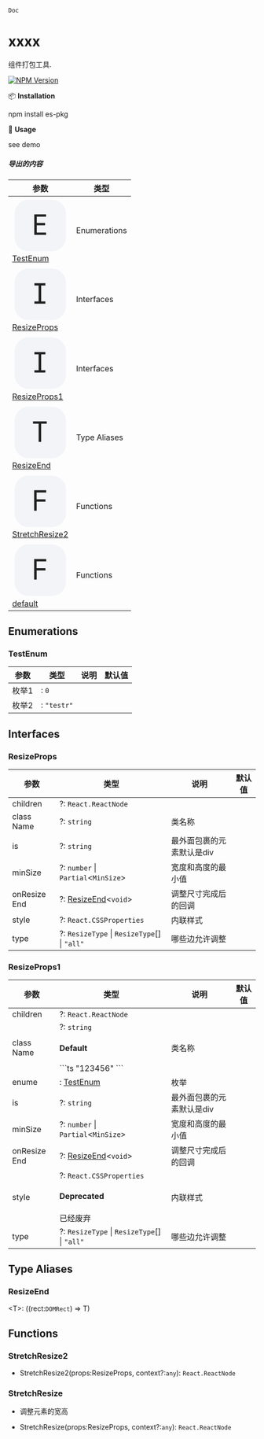     Doc

[](#es-pkg)xxxx
===============

组件打包工具.

[![NPM Version](https://camo.githubusercontent.com/87e231f6c9c425b8388e50d5b37d2712ca941d75263a1f2cc0c4f3e277a5fe4f/68747470733a2f2f696d672e736869656c64732e696f2f6e706d2f762f65732d706b673f636f6c6f723d333363643536266c6f676f3d6e706d)](https://www.npmjs.com/package/es-pkg)

📦 **Installation**

npm install es\-pkg

🔨 **Usage**

see demo

##### 导出的内容

<table><thead><tr><th>参数</th><th>类型</th></tr></thead><tbody><tr><td><a href="" class="tsd-index-link"><svg class="tsd-kind-icon" viewBox="0 0 24 24"><rect fill="#f2f4f8" stroke="var(--color-ts-enum)" stroke-width="1.5" x="1" y="1" width="22" height="22" rx="6"></rect><path d="M9.45 16V7.24H14.49V8.224H10.518V10.936H14.07V11.908H10.518V15.016H14.49V16H9.45Z" fill="#222"></path></svg><span>Test<wbr>Enum</span></a></td><td>Enumerations</td></tr><tr><td><a href="" class="tsd-index-link"><svg class="tsd-kind-icon" viewBox="0 0 24 24"><rect fill="#f2f4f8" stroke="var(--color-ts-interface)" stroke-width="1.5" x="1" y="1" width="22" height="22" rx="6"></rect><path d="M9.51 16V15.016H11.298V8.224H9.51V7.24H14.19V8.224H12.402V15.016H14.19V16H9.51Z" fill="#222"></path></svg><span>Resize<wbr>Props</span></a></td><td>Interfaces</td></tr><tr><td><a href="" class="tsd-index-link"><svg class="tsd-kind-icon" viewBox="0 0 24 24"><rect fill="#f2f4f8" stroke="var(--color-ts-interface)" stroke-width="1.5" x="1" y="1" width="22" height="22" rx="6"></rect><path d="M9.51 16V15.016H11.298V8.224H9.51V7.24H14.19V8.224H12.402V15.016H14.19V16H9.51Z" fill="#222"></path></svg><span>Resize<wbr>Props1</span></a></td><td>Interfaces</td></tr><tr><td><a href="" class="tsd-index-link"><svg class="tsd-kind-icon" viewBox="0 0 24 24"><rect fill="#f2f4f8" stroke="var(--color-ts-type-alias)" stroke-width="1.5" x="1" y="1" width="22" height="22" rx="6"></rect><path d="M11.31 16V8.224H8.91V7.24H14.79V8.224H12.39V16H11.31Z" fill="#222"></path></svg><span>Resize<wbr>End</span></a></td><td>Type Aliases</td></tr><tr><td><a href="" class="tsd-index-link"><svg class="tsd-kind-icon" viewBox="0 0 24 24"><rect fill="#f2f4f8" stroke="var(--color-ts-function)" stroke-width="1.5" x="1" y="1" width="22" height="22" rx="6"></rect><path d="M9.39 16V7.24H14.55V8.224H10.446V11.128H14.238V12.112H10.47V16H9.39Z" fill="#222"></path></svg><span>Stretch<wbr>Resize2</span></a></td><td>Functions</td></tr><tr><td><a href="" class="tsd-index-link"><svg class="tsd-kind-icon" viewBox="0 0 24 24"><rect fill="#f2f4f8" stroke="var(--color-ts-function)" stroke-width="1.5" x="1" y="1" width="22" height="22" rx="6"></rect><path d="M9.39 16V7.24H14.55V8.224H10.446V11.128H14.238V12.112H10.47V16H9.39Z" fill="#222"></path></svg><span>default</span></a></td><td>Functions</td></tr></tbody></table>

Enumerations
------------

### TestEnum

<table><thead><tr><th>参数</th><th>类型</th><th>说明</th><th>默认值</th></tr></thead><tbody><tr><td><span class="tsd-kind-property">枚举1</span></td><td><a class="tsd-anchor"></a><div class="tsd-signature"><span class="tsd-signature-symbol">:</span> <code class="tsd-signature-type">0</code></div></td><td></td><td></td></tr><tr><td><span class="tsd-kind-property">枚举2</span></td><td><a class="tsd-anchor"></a><div class="tsd-signature"><span class="tsd-signature-symbol">:</span> <code class="tsd-signature-type">"testr"</code></div></td><td></td><td></td></tr></tbody></table>

Interfaces
----------

### ResizeProps

<table><thead><tr><th>参数</th><th>类型</th><th>说明</th><th>默认值</th></tr></thead><tbody><tr><td><span class="tsd-kind-property">children</span></td><td><a class="tsd-anchor"></a><div class="tsd-signature"><span class="tsd-signature-symbol">?:</span> <code class="tsd-signature-type">React.ReactNode</code></div></td><td></td><td></td></tr><tr><td><span class="tsd-kind-property">class<wbr>Name</span></td><td><a class="tsd-anchor"></a><div class="tsd-signature"><span class="tsd-signature-symbol">?:</span> <code class="tsd-signature-type">string</code></div><div class="tsd-comment tsd-typography"></div></td><td><div class="tsd-comment tsd-typography">类名称</div></td><td></td></tr><tr><td><span class="tsd-kind-property">is</span></td><td><a class="tsd-anchor"></a><div class="tsd-signature"><span class="tsd-signature-symbol">?:</span> <code class="tsd-signature-type">string</code></div><div class="tsd-comment tsd-typography"></div></td><td><div class="tsd-comment tsd-typography">最外面包裹的元素默认是div</div></td><td></td></tr><tr><td><span class="tsd-kind-property">min<wbr>Size</span></td><td><a class="tsd-anchor"></a><div class="tsd-signature"><span class="tsd-signature-symbol">?:</span> <code class="tsd-signature-type">number</code><span class="tsd-signature-symbol"> | </span><code class="tsd-signature-type">Partial</code><span class="tsd-signature-symbol">&lt;</span><code class="tsd-signature-type">MinSize</code><span class="tsd-signature-symbol">&gt;</span></div><div class="tsd-comment tsd-typography"></div></td><td><div class="tsd-comment tsd-typography">宽度和高度的最小值</div></td><td></td></tr><tr><td><span class="tsd-kind-property">on<wbr>Resize<wbr>End</span></td><td><a class="tsd-anchor"></a><div class="tsd-signature"><span class="tsd-signature-symbol">?:</span> <a href="" class="tsd-signature-type tsd-kind-type-alias">ResizeEnd</a><span class="tsd-signature-symbol">&lt;</span><code class="tsd-signature-type">void</code><span class="tsd-signature-symbol">&gt;</span></div><div class="tsd-comment tsd-typography"></div></td><td><div class="tsd-comment tsd-typography">调整尺寸完成后的回调</div></td><td></td></tr><tr><td><span class="tsd-kind-property">style</span></td><td><a class="tsd-anchor"></a><div class="tsd-signature"><span class="tsd-signature-symbol">?:</span> <code class="tsd-signature-type">React.CSSProperties</code></div><div class="tsd-comment tsd-typography"></div></td><td><div class="tsd-comment tsd-typography">内联样式</div></td><td></td></tr><tr><td><span class="tsd-kind-property">type</span></td><td><a class="tsd-anchor"></a><div class="tsd-signature"><span class="tsd-signature-symbol">?:</span> <code class="tsd-signature-type">ResizeType</code><span class="tsd-signature-symbol"> | </span><code class="tsd-signature-type">ResizeType</code><span class="tsd-signature-symbol">[]</span><span class="tsd-signature-symbol"> | </span><code class="tsd-signature-type">"all"</code></div><div class="tsd-comment tsd-typography"></div></td><td><div class="tsd-comment tsd-typography">哪些边允许调整</div></td><td></td></tr></tbody></table>

### ResizeProps1

<table><thead><tr><th>参数</th><th>类型</th><th>说明</th><th>默认值</th></tr></thead><tbody><tr><td><span class="tsd-kind-property">children</span></td><td><a class="tsd-anchor"></a><div class="tsd-signature"><span class="tsd-signature-symbol">?:</span> <code class="tsd-signature-type">React.ReactNode</code></div></td><td></td><td></td></tr><tr><td><span class="tsd-kind-property">class<wbr>Name</span></td><td><a class="tsd-anchor"></a><div class="tsd-signature"><span class="tsd-signature-symbol">?:</span> <code class="tsd-signature-type">string</code></div><div class="tsd-comment tsd-typography"><h4>Default</h4>```ts "123456" ```</div></td><td><div class="tsd-comment tsd-typography">类名称</div></td><td></td></tr><tr><td><span class="tsd-kind-property">enume</span></td><td><a class="tsd-anchor"></a><div class="tsd-signature"><span class="tsd-signature-symbol">:</span> <a href="" class="tsd-signature-type tsd-kind-enum">TestEnum</a></div><div class="tsd-comment tsd-typography"></div></td><td><div class="tsd-comment tsd-typography">枚举</div></td><td></td></tr><tr><td><span class="tsd-kind-property">is</span></td><td><a class="tsd-anchor"></a><div class="tsd-signature"><span class="tsd-signature-symbol">?:</span> <code class="tsd-signature-type">string</code></div><div class="tsd-comment tsd-typography"></div></td><td><div class="tsd-comment tsd-typography">最外面包裹的元素默认是div</div></td><td></td></tr><tr><td><span class="tsd-kind-property">min<wbr>Size</span></td><td><a class="tsd-anchor"></a><div class="tsd-signature"><span class="tsd-signature-symbol">?:</span> <code class="tsd-signature-type">number</code><span class="tsd-signature-symbol"> | </span><code class="tsd-signature-type">Partial</code><span class="tsd-signature-symbol">&lt;</span><code class="tsd-signature-type">MinSize</code><span class="tsd-signature-symbol">&gt;</span></div><div class="tsd-comment tsd-typography"></div></td><td><div class="tsd-comment tsd-typography">宽度和高度的最小值</div></td><td></td></tr><tr><td><span class="tsd-kind-property">on<wbr>Resize<wbr>End</span></td><td><a class="tsd-anchor"></a><div class="tsd-signature"><span class="tsd-signature-symbol">?:</span> <a href="" class="tsd-signature-type tsd-kind-type-alias">ResizeEnd</a><span class="tsd-signature-symbol">&lt;</span><code class="tsd-signature-type">void</code><span class="tsd-signature-symbol">&gt;</span></div><div class="tsd-comment tsd-typography"></div></td><td><div class="tsd-comment tsd-typography">调整尺寸完成后的回调</div></td><td></td></tr><tr><td><span class="deprecated tsd-kind-property">style</span></td><td><a class="tsd-anchor"></a><div class="tsd-signature"><span class="tsd-signature-symbol">?:</span> <code class="tsd-signature-type">React.CSSProperties</code></div><div class="tsd-comment tsd-typography"><h4>Deprecated</h4>已经废弃</div></td><td><div class="tsd-comment tsd-typography">内联样式</div></td><td></td></tr><tr><td><span class="tsd-kind-property">type</span></td><td><a class="tsd-anchor"></a><div class="tsd-signature"><span class="tsd-signature-symbol">?:</span> <code class="tsd-signature-type">ResizeType</code><span class="tsd-signature-symbol"> | </span><code class="tsd-signature-type">ResizeType</code><span class="tsd-signature-symbol">[]</span><span class="tsd-signature-symbol"> | </span><code class="tsd-signature-type">"all"</code></div><div class="tsd-comment tsd-typography"></div></td><td><div class="tsd-comment tsd-typography">哪些边允许调整</div></td><td></td></tr></tbody></table>

Type Aliases
------------

### ResizeEnd

<T\>: ((rect:`DOMRect`) => T)

Functions
---------

### StretchResize2

*   StretchResize2(props:ResizeProps, context?:`any`): `React.ReactNode`

### StretchResize

*   调整元素的宽高
    
*   StretchResize(props:ResizeProps, context?:`any`): `React.ReactNode`
